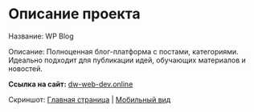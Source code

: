 # Описание проекта

Название: WP Blog

Описание: Полноценная блог-платформа с постами, категориями. Идеально подходит для публикации идей, обучающих материалов и новостей.

**Ссылка на сайт:** [dw-web-dev.online](https:/dw-web-dev.online)

Скриншот: [Главная страница](http://github.com/DimaWide/06-pet-wp-blog-theme/blob/main/img/screencapture-dw-web-dev-online.jpg) | [Мобильный вид](http://github.com/DimaWide/06-pet-wp-blog-theme/blob/main/img/screencapture-dw-web-dev-online-mobile.jpg)

